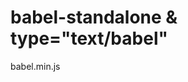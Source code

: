 # babel-standalone & type="text/babel"  


<!-- babel-standalone & type="text/babel"

    <script src="https://cdnjs.cloudflare.com/ajax/libs/babel-standalone/6.21.0/babel.min.js" integrity="sha256-YXgKpPGTUUui8cJMq3LCqmBR7jMJCbjLjlhpqhFU3E0=" crossorigin="anonymous"></script>

    <script src="./hellocomponent.jsx" type="text/babel" ></script>
-->




babel.min.js


